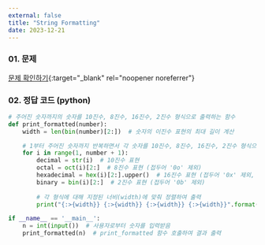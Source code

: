 ```yaml
---
external: false
title: "String Formatting"
date: 2023-12-21
---
```


### 01. 문제

[문제 확인하기](https://www.hackerrank.com/challenges/python-string-formatting/problem?isFullScreen=true){:target="_blank" rel="noopener noreferrer"}

### 02. 정답 코드 (python)

```Python
# 주어진 숫자까지의 숫자를 10진수, 8진수, 16진수, 2진수 형식으로 출력하는 함수
def print_formatted(number):
    width = len(bin(number)[2:])  # 숫자의 이진수 표현의 최대 길이 계산

    # 1부터 주어진 숫자까지 반복하면서 각 숫자를 10진수, 8진수, 16진수, 2진수 형식으로 출력
    for i in range(1, number + 1):
        decimal = str(i)  # 10진수 표현
        octal = oct(i)[2:]  # 8진수 표현 (접두어 '0o' 제외)
        hexadecimal = hex(i)[2:].upper()  # 16진수 표현 (접두어 '0x' 제외, 대문자로 변환)
        binary = bin(i)[2:]  # 2진수 표현 (접두어 '0b' 제외)
        
        # 각 형식에 대해 지정된 너비(width)에 맞춰 정렬하여 출력
        print("{:>{width}} {:>{width}} {:>{width}} {:>{width}}".format(decimal, octal, hexadecimal, binary, width=width))

if __name__ == '__main__':
    n = int(input())  # 사용자로부터 숫자를 입력받음
    print_formatted(n)  # print_formatted 함수 호출하여 결과 출력
```
